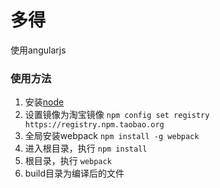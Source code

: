 # 多得
使用angularjs

### 使用方法
1. 安装[node](https://nodejs.org/en/) 
2. 设置镜像为淘宝镜像 `npm config set registry https://registry.npm.taobao.org`
3. 全局安装webpack `npm install -g webpack`
4. 进入根目录，执行 `npm install`
5. 根目录，执行 `webpack`
6. build目录为编译后的文件

